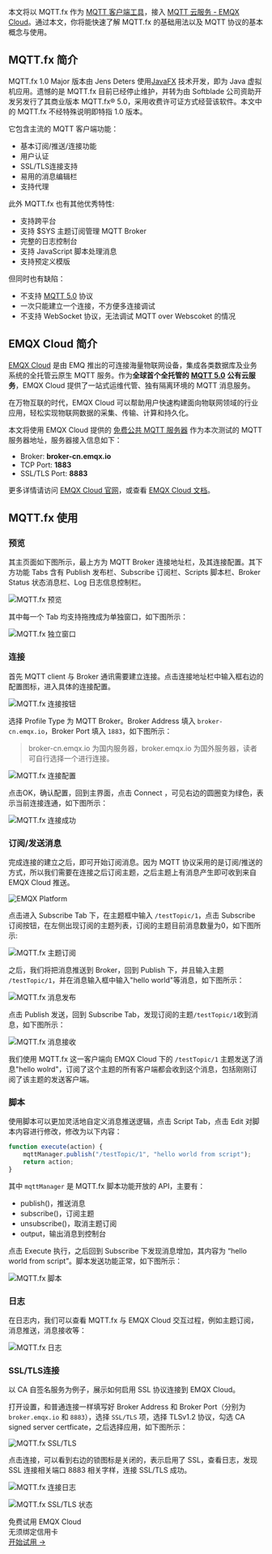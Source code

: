 本文将以 MQTT.fx 作为 [MQTT 客户端工具](https://www.emqx.com/zh/blog/mqtt-client-tools)，接入 [MQTT 云服务 - EMQX Cloud](https://www.emqx.com/zh/cloud)。通过本文，你将能快速了解 MQTT.fx 的基础用法以及 MQTT 协议的基本概念与使用。


## MQTT.fx 简介

MQTT.fx 1.0 Major 版本由 Jens Deters 使用[JavaFX](https://en.wikipedia.org/wiki/JavaFX) 技术开发，即为 Java 虚拟机应用。遗憾的是 MQTT.fx 目前已经停止维护，并转为由 Softblade 公司资助开发另发行了其商业版本 MQTT.fx® 5.0，采用收费许可证方式经营该软件。本文中的 MQTT.fx 不经特殊说明即特指 1.0 版本。

它包含主流的 MQTT 客户端功能：

- 基本订阅/推送/连接功能
- 用户认证
- SSL/TLS连接支持
- 易用的消息编辑栏
- 支持代理

此外 MQTT.fx 也有其他优秀特性:

- 支持跨平台
- 支持 $SYS 主题订阅管理 MQTT Broker
- 完整的日志控制台
- 支持 JavaScript 脚本处理消息
- 支持预定义模版

但同时也有缺陷：

- 不支持 [MQTT 5.0](https://www.emqx.com/zh/mqtt/mqtt5) 协议
- 一次只能建立一个连接，不方便多连接调试
- 不支持 WebSocket 协议，无法调试 MQTT over Webscoket 的情况



## EMQX Cloud 简介

[EMQX Cloud](https://www.emqx.com/zh/cloud) 是由 EMQ 推出的可连接海量物联网设备，集成各类数据库及业务系统的全托管云原生 MQTT 服务。作为**全球首个全托管的** [**MQTT 5.0**](https://www.emqx.com/zh/mqtt/mqtt5) **公有云服务**，EMQX Cloud 提供了一站式运维代管、独有隔离环境的 MQTT 消息服务。

在万物互联的时代，EMQX Cloud 可以帮助用户快速构建面向物联网领域的行业应用，轻松实现物联网数据的采集、传输、计算和持久化。

本文将使用 EMQX Cloud 提供的 [免费公共 MQTT 服务器](https://www.emqx.com/zh/mqtt/public-mqtt5-broker) 作为本次测试的 MQTT 服务器地址，服务器接入信息如下：

- Broker: **broker-cn.emqx.io**
- TCP Port: **1883**
- SSL/TLS Port: **8883**

更多详情请访问 [EMQX Cloud 官网](https://www.emqx.com/zh/cloud)，或查看 [EMQX Cloud 文档](https://docs.emqx.com/zh/cloud/latest/)。 



## MQTT.fx 使用

### 预览

其主页面如下图所示，最上方为 MQTT Broker 连接地址栏，及其连接配置。其下方功能 Tabs 含有 Publish 发布栏、Subscribe 订阅栏、Scripts 脚本栏、Broker Status 状态消息栏、Log 日志信息控制栏。

![MQTT.fx 预览](https://assets.emqx.com/images/571a6128a2fd2d71de4c6892997194dd.png)

其中每一个 Tab 均支持拖拽成为单独窗口，如下图所示：

![MQTT.fx 独立窗口](https://assets.emqx.com/images/63fafd1866bf97e55a2d87a41cda901e.png)

### 连接

首先 MQTT client 与 Broker 通讯需要建立连接。点击连接地址栏中输入框右边的配置图标，进入具体的连接配置。

![MQTT.fx 连接按钮](https://assets.emqx.com/images/3203ab53b9ccd95a1fa777cf96a1822a.png)

选择 Profile Type 为 MQTT Broker。Broker Address 填入 `broker-cn.emqx.io`，Broker Port 填入 `1883`，如下图所示：

> broker-cn.emqx.io 为国内服务器，broker.emqx.io 为国外服务器，读者可自行选择一个进行连接。

![MQTT.fx 连接配置](https://assets.emqx.com/images/987021efd99c587008e00061c5abaabf.png)


点击OK，确认配置，回到主界面，点击 Connect ，可见右边的圆圈变为绿色，表示当前连接连通，如下图所示：

![MQTT.fx 连接成功](https://assets.emqx.com/images/61c7866eebc762e0fdb7dca8ca669611.png)

### 订阅/发送消息

完成连接的建立之后，即可开始订阅消息。因为 MQTT 协议采用的是订阅/推送的方式，所以我们需要在连接之后订阅主题，之后主题上有消息产生即可收到来自 EMQX Cloud 推送。

![EMQX Platform](https://assets.emqx.com/images/7c3fd862db7bfdc16ef51bbcda0d5b2c.png)

点击进入 Subscribe Tab 下，在主题框中输入 `/testTopic/1`，点击 Subscribe 订阅按钮，在左侧出现订阅的主题列表，订阅的主题目前消息数量为0，如下图所示:

![MQTT.fx 主题订阅](https://assets.emqx.com/images/1e911b2c418c6f072dcb6969f8a95e4c.png)

之后，我们将把消息推送到 Broker，回到 Publish 下，并且输入主题 `/testTopic/1`，并在消息输入框中输入"hello world"等消息，如下图所示：

![MQTT.fx 消息发布](https://assets.emqx.com/images/fa9bd621a9dee67a07ad481924c2b93c.png)

点击 Publish 发送，回到 Subscribe Tab，发现订阅的主题`/testTopic/1`收到消息，如下图所示：

![MQTT.fx 消息接收](https://assets.emqx.com/images/43c8f23108d248f172a978e499b4d446.png)

我们使用 MQTT.fx 这一客户端向 EMQX Cloud 下的 `/testTopic/1` 主题发送了消息"hello wolrd"，订阅了这个主题的所有客户端都会收到这个消息，包括刚刚订阅了该主题的发送客户端。

### 脚本

使用脚本可以更加灵活地自定义消息推送逻辑，点击 Script Tab，点击 Edit 对脚本内容进行修改，修改为以下内容：

```jsx
function execute(action) {
    mqttManager.publish("/testTopic/1", "hello world from script");
    return action;
}
```

其中 `mqttManager` 是 MQTT.fx 脚本功能开放的 API，主要有：

- publish()，推送消息
- subscribe()，订阅主题
- unsubscribe()，取消主题订阅
- output，输出消息到控制台

点击 Execute 执行，之后回到 Subscribe 下发现消息增加，其内容为 “hello world from script”。脚本发送功能正常，如下图所示：

![MQTT.fx 脚本](https://assets.emqx.com/images/1504963bd1d751dd481cd995faaccc03.png)

### 日志

在日志内，我们可以查看 MQTT.fx 与 EMQX Cloud 交互过程，例如主题订阅，消息推送，消息接收等：

![MQTT.fx 日志](https://assets.emqx.com/images/cc3b9ee768d37b6cce66316135db261c.png)

### SSL/TLS连接

以 CA 自签名服务为例子，展示如何启用 SSL 协议连接到 EMQX Cloud。

打开设置，和普通连接一样填写好 Broker Address 和 Broker Port（分别为 `broker.emqx.io` 和 `8883`），选择 `SSL/TLS` 项，选择 TLSv1.2 协议，勾选 CA signed server certficate，之后选择应用，如下图所示：

![MQTT.fx SSL/TLS](https://assets.emqx.com/images/f8f23d25ea6fba54837bea19e1076081.png)

点击连接，可以看到右边的锁图标是关闭的，表示启用了 SSL，查看日志，发现 SSL 连接相关端口 8883 相关字样，连接 SSL/TLS 成功。

![MQTT.fx 连接日志](https://assets.emqx.com/images/5ea2e8316df5c33d907b6d784309a025.png)

![MQTT.fx SSL/TLS 状态](https://assets.emqx.com/images/b3efb08a666b6c3dca2485b5fb5b403a.png)


<section class="promotion">
    <div>
        免费试用 EMQX Cloud
        <div class="is-size-14 is-text-normal has-text-weight-normal">无须绑定信用卡</div>
    </div>
    <a href="https://www.emqx.com/zh/signup?continue=https://cloud.emqx.com/console/deployments/0?oper=new" class="button is-gradient px-5">开始试用 →</a >
</section>
